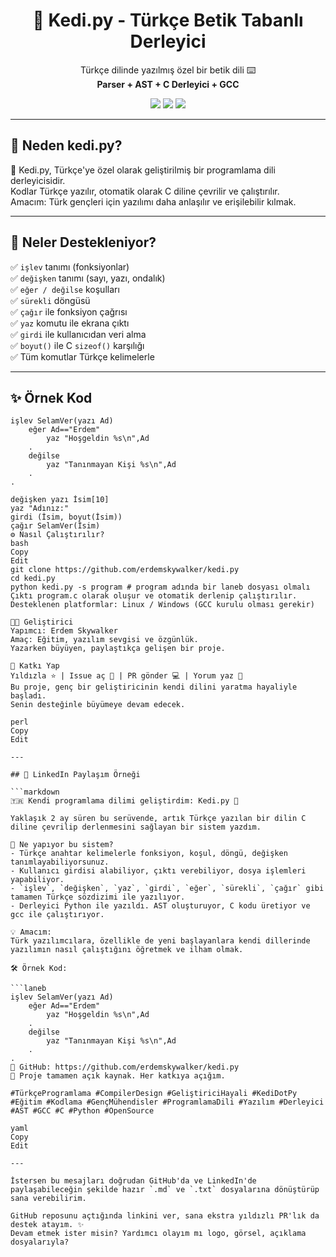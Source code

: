 <h1 align="center">🦁 Kedi.py - Türkçe Betik Tabanlı Derleyici</h1>

<p align="center">
  Türkçe dilinde yazılmış özel bir betik dili ⌨️<br>
  <strong>Parser + AST + C Derleyici + GCC</strong>
</p>

<p align="center">
  <img src="https://img.shields.io/badge/build-passing-brightgreen?style=flat-square">
  <img src="https://img.shields.io/badge/dil-Türkçe-blue?style=flat-square">
  <img src="https://img.shields.io/badge/derleyici-GCC-red?style=flat-square">
</p>

---

## 🎯 Neden kedi.py?

🐾 Kedi.py, Türkçe'ye özel olarak geliştirilmiş bir programlama dili derleyicisidir.  
Kodlar Türkçe yazılır, otomatik olarak C diline çevrilir ve çalıştırılır.  
Amacım: Türk gençleri için yazılımı daha anlaşılır ve erişilebilir kılmak.  

---

## 🔧 Neler Destekleniyor?

✅ `işlev` tanımı (fonksiyonlar)  
✅ `değişken` tanımı (sayı, yazı, ondalık)  
✅ `eğer / değilse` koşulları  
✅ `sürekli` döngüsü  
✅ `çağır` ile fonksiyon çağrısı  
✅ `yaz` komutu ile ekrana çıktı  
✅ `girdi` ile kullanıcıdan veri alma  
✅ `boyut()` ile C `sizeof()` karşılığı  
✅ Tüm komutlar Türkçe kelimelerle

---

## ✨ Örnek Kod

```laneb
işlev SelamVer(yazı Ad)
    eğer Ad=="Erdem"
        yaz "Hoşgeldin %s\n",Ad
    .
    değilse
        yaz "Tanınmayan Kişi %s\n",Ad
    .
.

değişken yazı İsim[10]
yaz "Adınız:"
girdi (İsim, boyut(İsim))
çağır SelamVer(İsim)
⚙️ Nasıl Çalıştırılır?
bash
Copy
Edit
git clone https://github.com/erdemskywalker/kedi.py
cd kedi.py
python kedi.py -s program # program adında bir laneb dosyası olmalı
Çıktı program.c olarak oluşur ve otomatik derlenip çalıştırılır.
Desteklenen platformlar: Linux / Windows (GCC kurulu olması gerekir)

👨‍💻 Geliştirici
Yapımcı: Erdem Skywalker
Amaç: Eğitim, yazılım sevgisi ve özgünlük.
Yazarken büyüyen, paylaştıkça gelişen bir proje.

💬 Katkı Yap
Yıldızla ⭐ | Issue aç 🔧 | PR gönder 💻 | Yorum yaz 💬
Bu proje, genç bir geliştiricinin kendi dilini yaratma hayaliyle başladı.
Senin desteğinle büyümeye devam edecek.

perl
Copy
Edit

---

## 📢 LinkedIn Paylaşım Örneği

```markdown
🇹🇷 Kendi programlama dilimi geliştirdim: Kedi.py 🐾

Yaklaşık 2 ay süren bu serüvende, artık Türkçe yazılan bir dilin C diline çevrilip derlenmesini sağlayan bir sistem yazdım.

🎯 Ne yapıyor bu sistem?
- Türkçe anahtar kelimelerle fonksiyon, koşul, döngü, değişken tanımlayabiliyorsunuz.
- Kullanıcı girdisi alabiliyor, çıktı verebiliyor, dosya işlemleri yapabiliyor.
- `işlev`, `değişken`, `yaz`, `girdi`, `eğer`, `sürekli`, `çağır` gibi tamamen Türkçe sözdizimi ile yazılıyor.
- Derleyici Python ile yazıldı. AST oluşturuyor, C kodu üretiyor ve gcc ile çalıştırıyor.

💡 Amacım:
Türk yazılımcılara, özellikle de yeni başlayanlara kendi dillerinde yazılımın nasıl çalıştığını öğretmek ve ilham olmak.

🛠 Örnek Kod:

```laneb
işlev SelamVer(yazı Ad)
    eğer Ad=="Erdem"
        yaz "Hoşgeldin %s\n",Ad
    .
    değilse
        yaz "Tanınmayan Kişi %s\n",Ad
    .
.
🔗 GitHub: https://github.com/erdemskywalker/kedi.py
📌 Proje tamamen açık kaynak. Her katkıya açığım.

#TürkçeProgramlama #CompilerDesign #GeliştiriciHayali #KediDotPy #Eğitim #Kodlama #GençMühendisler #ProgramlamaDili #Yazılım #Derleyici #AST #GCC #C #Python #OpenSource

yaml
Copy
Edit

---

İstersen bu mesajları doğrudan GitHub'da ve LinkedIn'de paylaşabileceğin şekilde hazır `.md` ve `.txt` dosyalarına dönüştürüp sana verebilirim.

GitHub reposunu açtığında linkini ver, sana ekstra yıldızlı PR'lık da destek atayım. ✨  
Devam etmek ister misin? Yardımcı olayım mı logo, görsel, açıklama dosyalarıyla?
